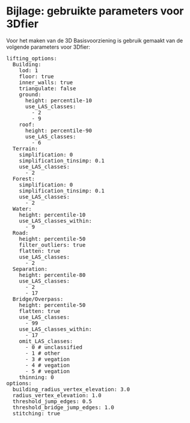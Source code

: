 # Bijlage: gebruikte parameters voor 3Dfier

Voor het maken van de 3D Basisvoorziening is gebruik gemaakt van de volgende parameters voor 3Dfier:

<pre>
lifting_options: 
  Building:
    lod: 1
    floor: true
    inner_walls: true
    triangulate: false
    ground:
      height: percentile-10
      use_LAS_classes:
        - 2
        - 9
    roof:
      height: percentile-90
      use_LAS_classes:
        - 6
  Terrain:
    simplification: 0
    simplification_tinsimp: 0.1
    use_LAS_classes:
      - 2
  Forest:
    simplification: 0
    simplification_tinsimp: 0.1
    use_LAS_classes:
      - 2
  Water:
    height: percentile-10
    use_LAS_classes_within:
      - 9
  Road:
    height: percentile-50
    filter_outliers: true
    flatten: true
    use_LAS_classes:
      - 2
  Separation:
    height: percentile-80
    use_LAS_classes:
      - 2
      - 17
  Bridge/Overpass:
    height: percentile-50
    flatten: true
    use_LAS_classes:
      - 99   
    use_LAS_classes_within:
      - 17
    omit_LAS_classes:
      - 0 # unclassified
      - 1 # other
      - 3 # vegation
      - 4 # vegation
      - 5 # vegation 
    thinning: 0
options:
  building_radius_vertex_elevation: 3.0
  radius_vertex_elevation: 1.0
  threshold_jump_edges: 0.5
  threshold_bridge_jump_edges: 1.0
  stitching: true 
</pre>